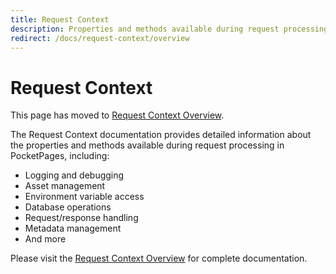 ```yaml
---
title: Request Context
description: Properties and methods available during request processing, including logging, asset management, environment access, and metadata handling.
redirect: /docs/request-context/overview
---
```


# Request Context

This page has moved to [Request Context Overview](/docs/request-context/overview).

The Request Context documentation provides detailed information about the properties and methods available during request processing in PocketPages, including:

- Logging and debugging
- Asset management
- Environment variable access
- Database operations
- Request/response handling
- Metadata management
- And more

Please visit the [Request Context Overview](/docs/request-context/overview) for complete documentation.
